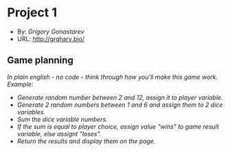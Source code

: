 
# Project 1
+ By: *Grigory Gonastarev*
+ URL: <http://grgharv.bio/>

## Game planning
_In plain english - no code - think through how you'll make this game work. Example:_
+ _Generate random number between 2 and 12, assign it to player variable._
+ _Generate 2 random numbers between 1 and 6 and assign them to 2 dice variables._
+ _Sum the dice variable numbers._
+ _If the sum is equal to player choice, assign value "wins" to game result variable, else assignt "loses"._
+ _Return the results and display them on the page._